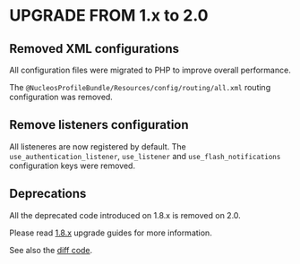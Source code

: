UPGRADE FROM 1.x to 2.0
=======================

## Removed XML configurations

All configuration files were migrated to PHP to improve overall performance.

The `@NucleosProfileBundle/Resources/config/routing/all.xml` routing configuration was removed.

## Remove listeners configuration

All listeneres are now registered by default. The `use_authentication_listener`, `use_listener` and `use_flash_notifications` configuration keys were removed.

## Deprecations

All the deprecated code introduced on 1.8.x is removed on 2.0.

Please read [1.8.x](https://github.com/nucleos/NucleosProfileBundle/tree/1.8.x) upgrade guides for more information.

See also the [diff code](https://github.com/nucleos/NucleosProfileBundle/compare/1.8.x...2.0.0).
